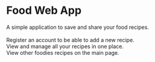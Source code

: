 
<h1> Food Web App </h1>
A simple application to save and share your food recipes.
<br><br>
Register an account to be able to add a new recipe. <br>
View and manage all your recipes in one place. <br>
View other foodies recipes on the main page. <br>


